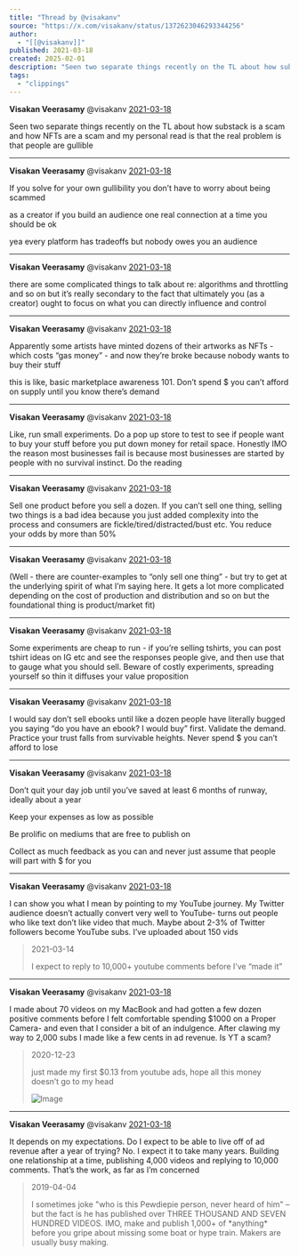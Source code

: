 ```yaml
---
title: "Thread by @visakanv"
source: "https://x.com/visakanv/status/1372623046293344256"
author:
  - "[[@visakanv]]"
published: 2021-03-18
created: 2025-02-01
description: "Seen two separate things recently on the TL about how substack is a scam and how NFTs are a scam and my personal read is that the real probl"
tags:
  - "clippings"
---
```

**Visakan Veerasamy** @visakanv [2021-03-18](https://x.com/visakanv/status/1372620820938248192)

Seen two separate things recently on the TL about how substack is a scam and how NFTs are a scam and my personal read is that the real problem is that people are gullible

---

**Visakan Veerasamy** @visakanv [2021-03-18](https://x.com/visakanv/status/1372621270693548033)

If you solve for your own gullibility you don’t have to worry about being scammed

as a creator if you build an audience one real connection at a time you should be ok

yea every platform has tradeoffs but nobody owes you an audience

---

**Visakan Veerasamy** @visakanv [2021-03-18](https://x.com/visakanv/status/1372621566274506752)

there are some complicated things to talk about re: algorithms and throttling and so on but it’s really secondary to the fact that ultimately you (as a creator) ought to focus on what you can directly influence and control

---

**Visakan Veerasamy** @visakanv [2021-03-18](https://x.com/visakanv/status/1372622010258313220)

Apparently some artists have minted dozens of their artworks as NFTs - which costs “gas money” - and now they’re broke because nobody wants to buy their stuff

this is like, basic marketplace awareness 101. Don’t spend $ you can’t afford on supply until you know there’s demand

---

**Visakan Veerasamy** @visakanv [2021-03-18](https://x.com/visakanv/status/1372623046293344256)

Like, run small experiments. Do a pop up store to test to see if people want to buy your stuff before you put down money for retail space. Honestly IMO the reason most businesses fail is because most businesses are started by people with no survival instinct. Do the reading

---

**Visakan Veerasamy** @visakanv [2021-03-18](https://x.com/visakanv/status/1372623585139851264)

Sell one product before you sell a dozen. If you can’t sell one thing, selling two things is a bad idea because you just added complexity into the process and consumers are fickle/tired/distracted/bust etc. You reduce your odds by more than 50%

---

**Visakan Veerasamy** @visakanv [2021-03-18](https://x.com/visakanv/status/1372624293687750658)

(Well - there are counter-examples to “only sell one thing” - but try to get at the underlying spirit of what I’m saying here. It gets a lot more complicated depending on the cost of production and distribution and so on but the foundational thing is product/market fit)

---

**Visakan Veerasamy** @visakanv [2021-03-18](https://x.com/visakanv/status/1372624783091793920)

Some experiments are cheap to run - if you’re selling tshirts, you can post tshirt ideas on IG etc and see the responses people give, and then use that to gauge what you should sell. Beware of costly experiments, spreading yourself so thin it diffuses your value proposition

---

**Visakan Veerasamy** @visakanv [2021-03-18](https://x.com/visakanv/status/1372625256339234817)

I would say don’t sell ebooks until like a dozen people have literally bugged you saying “do you have an ebook? I would buy” first. Validate the demand. Practice your trust falls from survivable heights. Never spend $ you can’t afford to lose

---

**Visakan Veerasamy** @visakanv [2021-03-18](https://x.com/visakanv/status/1372625666286362626)

Don’t quit your day job until you’ve saved at least 6 months of runway, ideally about a year

Keep your expenses as low as possible

Be prolific on mediums that are free to publish on

Collect as much feedback as you can and never just assume that people will part with $ for you

---

**Visakan Veerasamy** @visakanv [2021-03-18](https://x.com/visakanv/status/1372629378375458816)

I can show you what I mean by pointing to my YouTube journey. My Twitter audience doesn’t actually convert very well to YouTube- turns out people who like text don’t like video that much. Maybe about 2-3% of Twitter followers become YouTube subs. I’ve uploaded about 150 vids

> 2021-03-14
> 
> I expect to reply to 10,000+ youtube comments before I’ve “made it”

---

**Visakan Veerasamy** @visakanv [2021-03-18](https://x.com/visakanv/status/1372629958858657794)

I made about 70 videos on my MacBook and had gotten a few dozen positive comments before I felt comfortable spending $1000 on a Proper Camera- and even that I consider a bit of an indulgence. After clawing my way to 2,000 subs I made like a few cents in ad revenue. Is YT a scam?

> 2020-12-23
> 
> just made my first $0.13 from youtube ads, hope all this money doesn’t go to my head
> 
> ![Image](https://pbs.twimg.com/media/Ep8FS34UYAA_4TU?format=jpg&name=large)

---

**Visakan Veerasamy** @visakanv [2021-03-18](https://x.com/visakanv/status/1372630423382069251)

It depends on my expectations. Do I expect to be able to live off of ad revenue after a year of trying? No. I expect it to take many years. Building one relationship at a time, publishing 4,000 videos and replying to 10,000 comments. That’s the work, as far as I’m concerned

> 2019-04-04
> 
> I sometimes joke "who is this Pewdiepie person, never heard of him" – but the fact is he has published over THREE THOUSAND AND SEVEN HUNDRED VIDEOS. IMO, make and publish 1,000+ of \*anything\* before you gripe about missing some boat or hype train. Makers are usually busy making.